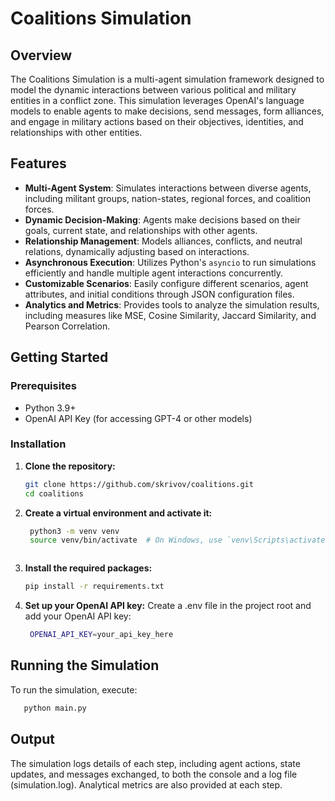 # Coalitions Simulation

## Overview

The Coalitions Simulation is a multi-agent simulation framework designed to model the dynamic interactions between various political and military entities in a conflict zone. This simulation leverages OpenAI's language models to enable agents to make decisions, send messages, form alliances, and engage in military actions based on their objectives, identities, and relationships with other entities.

## Features

- **Multi-Agent System**: Simulates interactions between diverse agents, including militant groups, nation-states, regional forces, and coalition forces.
- **Dynamic Decision-Making**: Agents make decisions based on their goals, current state, and relationships with other agents.
- **Relationship Management**: Models alliances, conflicts, and neutral relations, dynamically adjusting based on interactions.
- **Asynchronous Execution**: Utilizes Python's `asyncio` to run simulations efficiently and handle multiple agent interactions concurrently.
- **Customizable Scenarios**: Easily configure different scenarios, agent attributes, and initial conditions through JSON configuration files.
- **Analytics and Metrics**: Provides tools to analyze the simulation results, including measures like MSE, Cosine Similarity, Jaccard Similarity, and Pearson Correlation.

## Getting Started

### Prerequisites

- Python 3.9+
- OpenAI API Key (for accessing GPT-4 or other models)

### Installation

1. **Clone the repository:**
   ```bash
   git clone https://github.com/skrivov/coalitions.git
   cd coalitions
   ```
2. **Create a virtual environment and activate it:**
   ```bash
    python3 -m venv venv
    source venv/bin/activate  # On Windows, use `venv\Scripts\activate`
   ```
   ```
3. **Install the required packages:**
   ```bash
   pip install -r requirements.txt
   ```
   
4. **Set up your OpenAI API key:** 
 Create a .env file in the project root and add your OpenAI API key:

   ```bash
    OPENAI_API_KEY=your_api_key_here
   ```
## Running the Simulation
To run the simulation, execute:
 ```bash
    python main.py
   ```



 ##  Output
The simulation logs details of each step, including agent actions, state updates, and messages exchanged, to both the console and a log file (simulation.log). Analytical metrics are also provided at each step.